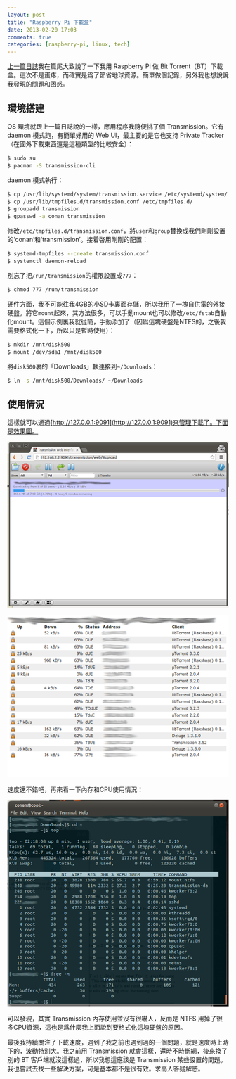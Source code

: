 ```yaml
---
layout: post
title: "Raspberry Pi 下載盒"
date: 2013-02-20 17:03
comments: true
categories: [raspberry-pi, linux, tech]
---
```


[上一篇日誌](/blog/raspberry-pi/hack/arch/linux/go/2013/02/17/play-with-raspberry-pi/)我在篇尾大致說了一下我用 Raspberry Pi 做 Bit Torrent（BT）下載盒。這次不是蛋疼，而確實是爲了節省地球資源。簡單做個記錄，另外我也想說說我發現的問題和困惑。<!--more-->

## 環境搭建

OS 環境就跟上一篇日誌說的一樣，應用程序我隨便挑了個 Transmission。它有 daemon 模式跑，有簡單好用的 Web UI，最主要的是它也支持 Private Tracker（在國外下載東西還是這種類型的比較安全）：

```bash
$ sudo su
$ pacman -S transmission-cli
```

daemon 模式執行：

```bash
$ cp /usr/lib/systemd/system/transmission.service /etc/systemd/system/
$ cp /usr/lib/tmpfiles.d/transmission.conf /etc/tmpfiles.d/
$ groupadd transmission
$ gpasswd -a conan transmission
```

修改`/etc/tmpfiles.d/transmission.conf`，將`user`和`group`替換成我們剛剛設置的‘conan’和‘transmission’。接着啓用剛剛的配置：

```bash
$ systemd-tmpfiles --create transmission.conf
$ systemctl daemon-reload
```

別忘了把`/run/transmission`的權限設置成`777`：

```bash
$ chmod 777 /run/transmission
```

硬件方面，我不可能往我4GB的小SD卡裏面存儲，所以我用了一塊自供電的外接硬盤。將它`mount`起來，其方法很多，可以手動mount也可以修改`/etc/fstab`自動化mount。這個示例裏我就從簡，手動添加了（因爲這塊硬盤是NTFS的，之後我需要格式化一下，所以只是暫時使用）：

```bash
$ mkdir /mnt/disk500
$ mount /dev/sda1 /mnt/disk500
```

將`disk500`裏的「Downloads」軟連接到`~/Downloads`：

```bash
$ ln -s /mnt/disk500/Downloads/ ~/Downloads
```

## 使用情況

這樣就可以通過[http://127.0.0.1:9091](http://127.0.0.1:9091)來管理下載了。下面是效果圖。

![Web UI](/images/20130220/WebUI.png "Web UI")

![Peers](/images/20130220/peers.png "Peers")

速度還不錯吧，再來看一下內存和CPU使用情況：

![top](/images/20130220/top.png "top")

可以發現，其實 Transmission 內存使用並沒有很嚇人，反而是 NTFS 用掉了很多CPU資源，這也是爲什麼我上面說到要格式化這塊硬盤的原因。

最後我持續關注了下載速度，遇到了我之前也遇到過的一個問題，就是速度時上時下的，波動特別大。我之前用 Transmission 就會這樣，還時不時斷網，後來換了別的 BT 客戶端就沒這樣過，所以我想這應該是 Transmission 某些設置的問題。我也嘗試去找一些解決方案，可是基本都不是很有效。求高人答疑解惑。
